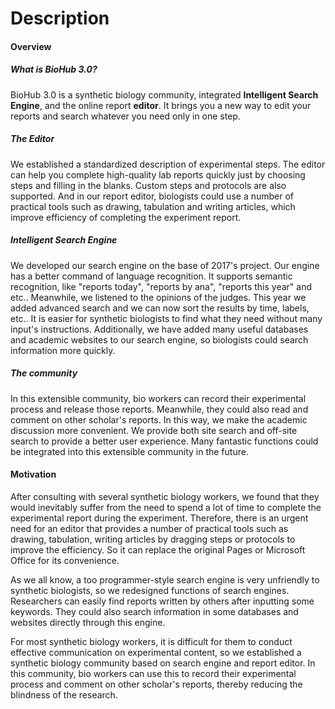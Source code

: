 # Description

#### Overview

##### What is BioHub 3.0?

BioHub 3.0 is a synthetic biology community, integrated **Intelligent Search Engine**, and the online report **editor**. It brings you a new way to edit your reports and search whatever you need only in one step.

##### The Editor

We established a standardized description of experimental steps. The editor can help you complete high-quality lab reports quickly just by choosing steps and filling in the blanks. Custom steps and protocols are also supported. And in our report editor, biologists could use a number of practical tools such as drawing, tabulation and writing articles, which improve efficiency of completing the experiment report.

##### Intelligent Search Engine

We developed our search engine on the base of 2017's project. Our engine has a better command of language recognition. It supports semantic recognition, like "reports today", "reports by ana", "reports this year" and etc.. Meanwhile, we listened to the opinions of the judges. This year we added advanced search and we can now sort the results by time, labels, etc.. It is easier for synthetic biologists to find what they need without many input's instructions. Additionally, we have added many useful databases and academic websites to our search engine, so biologists could search information more quickly.

##### The community

In this extensible community, bio workers can record their experimental process and release those reports. Meanwhile, they could also read and comment on other scholar's reports. In this way, we make the academic discussion more convenient.  We provide both site search and off-site search to provide a better user experience. Many fantastic functions could be integrated into this extensible community in the future.

#### Motivation

After consulting with several synthetic biology workers, we found that they would inevitably suffer from the need to spend a lot of time to complete the experimental report during the experiment. Therefore, there is an urgent need for an editor that provides a number of practical tools such as drawing, tabulation, writing articles by dragging steps or protocols to improve the efficiency. So it can replace the original Pages or Microsoft Office for its convenience.

As we all know, a too programmer-style search engine is very unfriendly to synthetic biologists, so we redesigned functions of search engines. Researchers can easily find reports written by others after inputting some keywords. They could also search information in some databases and websites directly through this engine.      

 For most synthetic biology workers, it is difficult for them to conduct effective communication on experimental content, so we established a synthetic biology community based on search engine and report editor. In this community, bio workers can use this to record their experimental process and comment on other scholar's reports, thereby reducing the blindness of the research.
